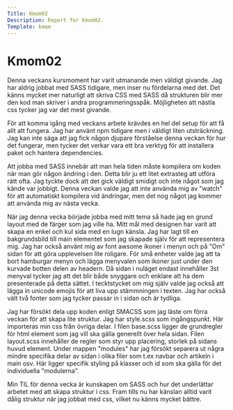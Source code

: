 ```yaml
---
Title: Kmom02
Description: Report for Kmom02.
Template: kmom
---
```


Kmom02
======

Denna veckans kursmoment har varit utmanande men väldigt givande. Jag har aldrig jobbat med 
SASS tidigare, men inser nu fördelarna med det. Det känns mycket mer naturligt att skriva 
CSS med SASS då strukturen blir mer den kod man skriver i andra programmeringsspåk. Möjligheten
att nästla css tycker jag var det mest givande.

För att komma igång med veckans arbete krävdes en hel del setup för att få allt att fungera.
Jag har använt npm tidigare men i väldigt liten utsträckning. Jag kan inte säga att jag fick
någon djupare förståelse denna veckan för hur det fungerar, men tycker det verkar vara ett bra
verktyg för att installera paket och hantera dependencies.

Att jobba med SASS innebär att man hela tiden måste kompilera om koden när man gör någon ändring
i den. Detta blir ju ett litet extrasteg att utföra rätt ofta. Jag tyckte dock att det gick
väldigt smidigt och inte något som jag kände var jobbigt. Denna veckan valde jag att inte använda
mig av "watch" för att automatiskt kompilera vid ändringar, men det nog något jag kommer att
använda mig av nästa vecka.

När jag denna vecka började jobba med mitt tema så hade jag en grund layout med de färger som 
jag ville ha. Mitt mål med designen har varit att skapa en enkel och kul sida med en lugn känsla.
Jag har lagt till en bakgrundsbild till main elementet som jag skapade själv för att representera 
mig. Jag har också använt mig av font awsome ikoner i menyn och på "Om" sidan för att göra
upplevelsen lite roligare. För små enheter valde jag att ta bort hamburgar menyn och lägga menyvalen
som ikoner just under den kurvade botten delen av headern. Då sidan i nuläget endast innehåller 3st
menyval tycker jag att det blir både snyggare och enklare att ha dem presenterade på detta sättet.
I tecktstycket om mig själv valde jag också att lägga in unicode emojis för att liva upp stämmningen
i texten. Jag har också vält två fonter som jag tycker passar in i sidan och är tydliga.

Jag har försökt dela upp koden enligt SMACSS som jag läste om förra veckan för att skapa lite struktur.
Jag har style.scss som ingångspunkt. Här importeras min css från övriga delar. I filen base.scss ligger
de grundregler för html element som jag vill ska gälla generellt över hela sidan. Filen layout.scss
innehåller de regler som styr upp placering, storlek på sidans huvud element. Under mappen "modules"
har jag försökt separera ut några mindre specifika delar av sidan i olika filer som t.ex navbar och
artikeln i main osv. Här ligger specifik styling på klasser och id som ska gälla för det individuella
"modulerna".

Min TIL för denna vecka är kunskapen om SASS och hur det underlättar arbetet med att skapa struktur
i css. Fram tills nu har känslan alltid varit dålig struktur när jag jobbat med css, vilket nu
känns mycket bättre.
